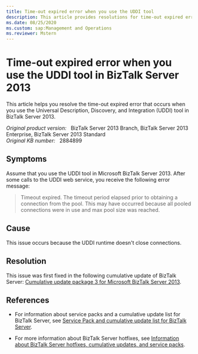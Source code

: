 ```yaml
---
title: Time-out expired error when you use the UDDI tool
description: This article provides resolutions for time-out expired error that occurs when you use the UDDI tool in BizTalk Server 2013.
ms.date: 08/25/2020
ms.custom: sap:Management and Operations
ms.reviewer: Mstern
---
```

# Time-out expired error when you use the UDDI tool in BizTalk Server 2013

This article helps you resolve the time-out expired error that occurs when you use the Universal Description, Discovery, and Integration (UDDI) tool in BizTalk Server 2013.

_Original product version:_ &nbsp; BizTalk Server 2013 Branch, BizTalk Server 2013 Enterprise, BizTalk Server 2013 Standard  
_Original KB number:_ &nbsp; 2884899

## Symptoms

Assume that you use the UDDI tool in Microsoft BizTalk Server 2013. After some calls to the UDDI web service, you receive the following error message:

> Timeout expired. The timeout period elapsed prior to obtaining a connection from the pool. This may have occurred because all pooled connections were in use and max pool size was reached.

## Cause

This issue occurs because the UDDI runtime doesn't close connections.

## Resolution

This issue was first fixed in the following cumulative update of BizTalk Server: [Cumulative update package 3 for Microsoft BizTalk Server 2013](https://support.microsoft.com/help/3088676).

## References

- For information about service packs and a cumulative update list for BizTalk Server, see [Service Pack and cumulative update list for BizTalk Server](https://support.microsoft.com/help/2555976).

- For more information about BizTalk Server hotfixes, see [Information about BizTalk Server hotfixes, cumulative updates, and service packs](../setup-config/biztalk-hotfixes-cumulative-update.md).
